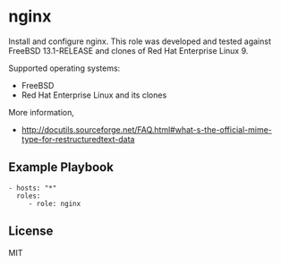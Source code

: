 # nginx

Install and configure nginx. This role was developed and tested against
FreeBSD 13.1-RELEASE and clones of Red Hat Enterprise Linux 9.

Supported operating systems:

- FreeBSD
- Red Hat Enterprise Linux and its clones

More information,

- http://docutils.sourceforge.net/FAQ.html#what-s-the-official-mime-type-for-restructuredtext-data

## Example Playbook

    - hosts: "*"
      roles:
         - role: nginx

## License

MIT
